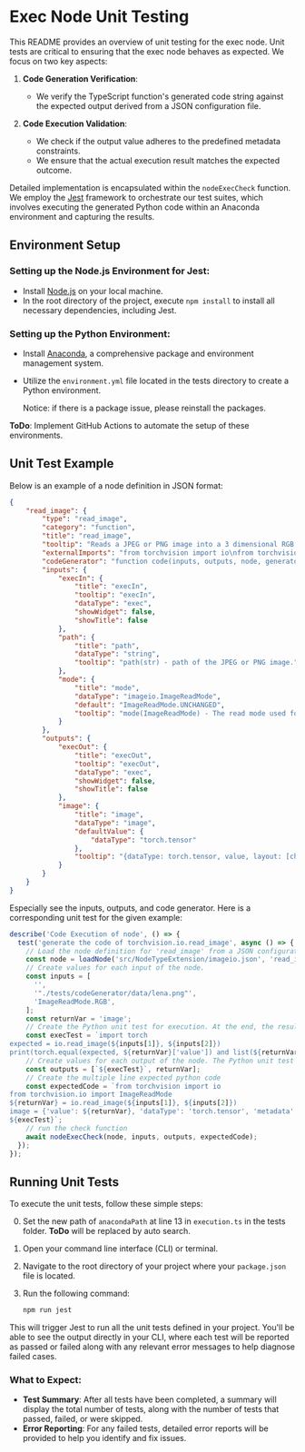 # Exec Node Unit Testing

This README provides an overview of unit testing for the exec node. Unit tests are critical to ensuring that the exec node behaves as expected. We focus on two key aspects:

1. **Code Generation Verification**:

   - We verify the TypeScript function's generated code string against the expected output derived from a JSON configuration file.
2. **Code Execution Validation**:

   - We check if the output value adheres to the predefined metadata constraints.
   - We ensure that the actual execution result matches the expected outcome.

Detailed implementation is encapsulated within the `nodeExecCheck` function. We employ the [Jest](https://jestjs.io/) framework to orchestrate our test suites, which involves executing the generated Python code within an Anaconda environment and capturing the results.

## Environment Setup

### Setting up the Node.js Environment for Jest:

- Install [Node.js](https://nodejs.org/en) on your local machine.
- In the root directory of the project, execute `npm install` to install all necessary dependencies, including Jest.

### Setting up the Python Environment:

- Install [Anaconda](https://www.anaconda.com/), a comprehensive package and environment management system.
- Utilize the `environment.yml` file located in the tests directory to create a Python environment.

  Notice: if there is a package issue, please reinstall the packages.

**ToDo**: Implement GitHub Actions to automate the setup of these environments.

## Unit Test Example

Below is an example of a node definition in JSON format:

```json
{
    "read_image": {
        "type": "read_image",
        "category": "function",
        "title": "read_image",
        "tooltip": "Reads a JPEG or PNG image into a 3 dimensional RGB or grayscale Tensor. Optionally converts the image to the desired format. The values of the output tensor are uint8 in [0, 255].",
        "externalImports": "from torchvision import io\nfrom torchvision.io import ImageReadMode",
        "codeGenerator": "function code(inputs, outputs, node, generator) {\n    if (inputs[2] === 'ImageReadMode.RGB')\n        return `${outputs[1]} = io.read_image(${inputs[1]}, ${inputs[2]})\\n${outputs[1]} = {'value': ${outputs[1]}, 'dataType': 'torch.tensor', 'metadata': {'colorChannel': 'rgb', 'channelOrder': 'channelFirst', 'isMiniBatched': False, 'intensityRange': '0-255', 'device': 'cpu'}}\\n${outputs[0]}`;\n    if (inputs[2] === 'ImageReadMode.GRAY')\n        return `${outputs[1]} = io.read_image(${inputs[1]}, ${inputs[2]})\\n${outputs[1]} = {'value': ${outputs[1]}, 'dataType': 'torch.tensor', 'metadata': {'colorChannel': 'rgb', 'channelOrder': 'channelFirst', 'isMiniBatched': False, 'intensityRange': '0-255', 'device': 'cpu'}}\\n${outputs[0]}`;\n}",
        "inputs": {
            "execIn": {
                "title": "execIn",
                "tooltip": "execIn",
                "dataType": "exec",
                "showWidget": false,
                "showTitle": false
            },
            "path": {
                "title": "path",
                "dataType": "string",
                "tooltip": "path(str) - path of the JPEG or PNG image."
            },
            "mode": {
                "title": "mode",
                "dataType": "imageio.ImageReadMode",
                "default": "ImageReadMode.UNCHANGED",
                "tooltip": "mode(ImageReadMode) - The read mode used for optionally converting the image. Default: ImageReadMode.UNCHANGED."
            }
        },
        "outputs": {
            "execOut": {
                "title": "execOut",
                "tooltip": "execOut",
                "dataType": "exec",
                "showWidget": false,
                "showTitle": false
            },
            "image": {
                "title": "image",
                "dataType": "image",
                "defaultValue": {
                    "dataType": "torch.tensor"
                },
                "tooltip": "{dataType: torch.tensor, value, layout: [chw], colorMode: [rgb, grayscale], intensityRange: 0-255' device: cpu}"
            }
        }
    }
}
```

Especially see the inputs, outputs, and code generator. Here is a corresponding unit test for the given example:

```typescript
describe('Code Execution of node', () => {
  test('generate the code of torchvision.io.read_image', async () => {
    // Load the node definition for 'read_image' from a JSON configuration file.
    const node = loadNode('src/NodeTypeExtension/imageio.json', 'read_image');
    // Create values for each input of the node. 
    const inputs = [
      '',
      '"./tests/codeGenerator/data/lena.png"',
      'ImageReadMode.RGB',
    ];
    const returnVar = 'image';
    // Create the Python unit test for execution. At the end, the result of the test should be printed out as a boolean value to be captured.
    const execTest = `import torch
expected = io.read_image(${inputs[1]}, ${inputs[2]})
print(torch.equal(expected, ${returnVar}['value']) and list(${returnVar}[\'value\'].size())[0]==3)`;
    // Create values for each output of the node. The Python unit test string will be the value for exec type output, which indicates the code to execute.
    const outputs = [`${execTest}`, returnVar];
	// Create the multiple line expected python code
    const expectedCode = `from torchvision import io
from torchvision.io import ImageReadMode
${returnVar} = io.read_image(${inputs[1]}, ${inputs[2]})
image = {'value': ${returnVar}, 'dataType': 'torch.tensor', 'metadata': {'colorChannel': 'rgb', 'channelOrder': 'channelFirst', 'isMiniBatched': False, 'intensityRange': '0-255', 'device': 'cpu'}}
${execTest}`;
    // run the check function
    await nodeExecCheck(node, inputs, outputs, expectedCode);
  });
});
```

## Running Unit Tests

To execute the unit tests, follow these simple steps:

0. Set the new path of `anacondaPath` at line 13 in `execution.ts` in the tests folder. **ToDo** will be replaced by auto search.
1. Open your command line interface (CLI) or terminal.
2. Navigate to the root directory of your project where your `package.json` file is located.
3. Run the following command:

   ```sh
   npm run jest
   ```

This will trigger Jest to run all the unit tests defined in your project. You'll be able to see the output directly in your CLI, where each test will be reported as passed or failed along with any relevant error messages to help diagnose failed cases.

### What to Expect:

- **Test Summary**: After all tests have been completed, a summary will display the total number of tests, along with the number of tests that passed, failed, or were skipped.
- **Error Reporting**: For any failed tests, detailed error reports will be provided to help you identify and fix issues.
